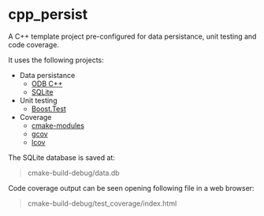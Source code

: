 # cpp_persist
A C++ template project pre-configured for data persistance, unit testing and code coverage.

It uses the following projects:
- Data persistance
  - [ODB C++](https://www.codesynthesis.com/products/odb/)
  - [SQLite](https://www.sqlite.org/index.html)
- Unit testing
  - [Boost.Test](https://www.boost.org/doc/libs/1_66_0/libs/test/doc/html/index.html)
- Coverage
  - [cmake-modules](https://github.com/bilke/cmake-modules)
  - [gcov](https://gcc.gnu.org/onlinedocs/gcc/Gcov.html)
  - [lcov](http://ltp.sourceforge.net/coverage/lcov.php)

The SQLite database is saved at:
> cmake-build-debug/data.db

Code coverage output can be seen opening following file in a web browser:  
> cmake-build-debug/test_coverage/index.html
